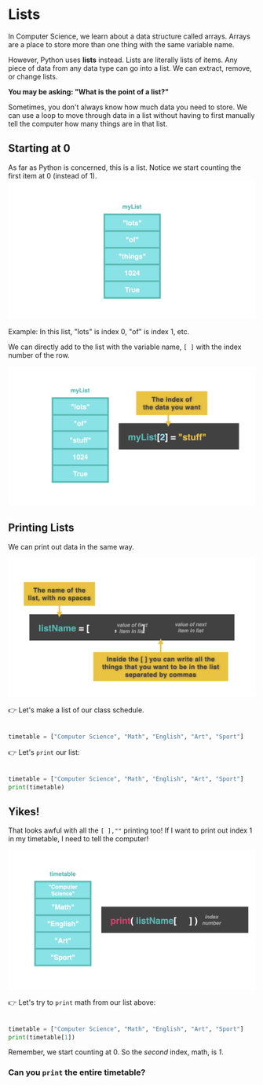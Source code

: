 # Lists

In Computer Science, we learn about a data structure called arrays. Arrays are a place to store more than one thing with the same variable name.

However, Python uses **lists** instead. Lists are literally lists of items. Any piece of data from any data type can go into a list. We can extract, remove, or change lists. 


**You may be asking: "What is the point of a list?"**

Sometimes, you don't always know how much data you need to store. We can use a loop to move through data in a list without having to first manually tell the computer how many things are in that list.
## Starting at 0

As far as Python is concerned, this is a list. Notice we start counting the first item at 0 (instead of 1).
![](resources/lists_001.png)

Example: In this list, "lots" is index 0, "of" is index 1, etc.


We can directly add to the list with the variable name, `[ ]` with the index number of the row.

![](resources/lists.001.png)

## Printing Lists

We can print out data in the same way. 

![](resources/lists.002.png)

👉 Let's make a list of our class schedule. 


```python

timetable = ["Computer Science", "Math", "English", "Art", "Sport"]
```
👉 Let's `print` our list:

```python

timetable = ["Computer Science", "Math", "English", "Art", "Sport"]
print(timetable)
```
## Yikes! 
That looks awful with all the `[ ],""` printing too! If I want to print out index 1 in my timetable, I need to tell the computer!

![](resources/lists.003.png)

👉 Let's try to `print` math from our list above:

```python

timetable = ["Computer Science", "Math", "English", "Art", "Sport"]
print(timetable[1])
```

Remember, we start counting at 0. So the *second* index, math, is *1*.


### Can you `print` the entire timetable? 



